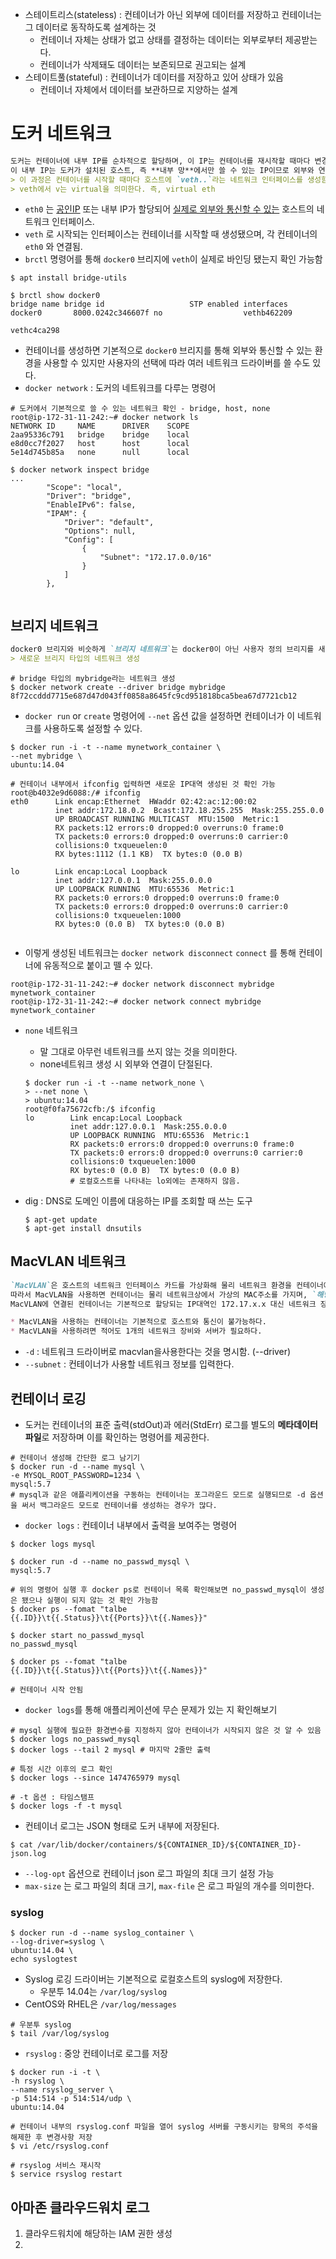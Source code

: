 * 스테이트리스(stateless) : 컨테이너가 아닌 외부에 데이터를 저장하고 컨테이너는 그 데이터로 동작하도록 설계하는 것
  * 컨테이너 자체는 상태가 없고 상태를 결정하는 데이터는 외부로부터 제공받는다.
  * 컨테이너가 삭제돼도 데이터는 보존되므로 권고되는 설계
* 스테이트풀(stateful) : 컨테이너가 데이터를 저장하고 있어 상태가 있음
  * 컨테이너 자체에서 데이터를 보관하므로 지양하는 설계

# 도커 네트워크

```markdown
도커는 컨테이너에 내부 IP를 순차적으로 할당하며, 이 IP는 컨테이너를 재시작할 때마다 변경될 수 있음.
이 내부 IP는 도커가 설치된 호스트, 즉 **내부 망**에서만 쓸 수 있는 IP이므로 외부와 연결될 필요가 있다.
> 이 과정은 컨테이너를 시작할 때마다 호스트에 `veth..`라는 네트워크 인터페이스를 생성함으로써 이뤄진다.
> veth에서 v는 virtual을 의미한다. 즉, virtual eth
```

* `eth0` 는 <u>공인IP</u> 또는 내부 IP가 할당되어 <u>실제로 외부와 통신할 수 있는</u> 호스트의 네트워크 인터페이스.
* `veth` 로 시작되는 인터페이스는 컨테이너를 시작할 때 생성됐으며, 각 컨테이너의 `eth0` 와 연결됨.
* `brctl` 명령어를 통해 `docker0` 브리지에 `veth`이 실제로 바인딩 됐는지 확인 가능함

```shell
$ apt install bridge-utils

$ brctl show docker0
bridge name	bridge id					STP enabled	interfaces
docker0		  8000.0242c346607f	no					vethb462209
																					vethc4ca298
```

* 컨테이너를 생성하면 기본적으로 `docker0` 브리지를 통해 외부와 통신할 수 있는 환경을 사용할 수 있지만 사용자의 선택에 따라 여러 네트워크 드라이버를 쓸 수도 있다. 
* `docker network` : 도커의 네트워크를 다루는 명령어

```shell
# 도커에서 기본적으로 쓸 수 있는 네트워크 확인 - bridge, host, none
root@ip-172-31-11-242:~# docker network ls
NETWORK ID     NAME      DRIVER    SCOPE
2aa95336c791   bridge    bridge    local
e8d0cc7f2027   host      host      local
5e14d745b85a   none      null      local
```

```shell
$ docker network inspect bridge
...
        "Scope": "local",
        "Driver": "bridge",
        "EnableIPv6": false,
        "IPAM": {
            "Driver": "default",
            "Options": null,
            "Config": [
                {
                    "Subnet": "172.17.0.0/16"
                }
            ]
        },
     
```

## 브리지 네트워크

```markdown
docker0 브리지와 비슷하게 `브리지 네트워크`는 docker0이 아닌 사용자 정의 브리지를 새로 생성해 각 컨테이너에 연결하는 네트워크 구조이다.
> 새로운 브리지 타입의 네트워크 생성
```

```shell
# bridge 타입의 mybridge라는 네트워크 생성
$ docker network create --driver bridge mybridge
8f72ccddd7715e687d47d043ff0858a8645fc9cd951818bca5bea67d7721cb12
```

* `docker run` or `create` 명령어에 `--net` 옵션 값을 설정하면 컨테이너가 이 네트워크를 사용하도록 설정할 수 있다.

```shell
$ docker run -i -t --name mynetwork_container \
--net mybridge \
ubuntu:14.04

# 컨테이너 내부에서 ifconfig 입력하면 새로운 IP대역 생성된 것 확인 가능
root@b4032e9d6088:/# ifconfig
eth0      Link encap:Ethernet  HWaddr 02:42:ac:12:00:02  
          inet addr:172.18.0.2  Bcast:172.18.255.255  Mask:255.255.0.0
          UP BROADCAST RUNNING MULTICAST  MTU:1500  Metric:1
          RX packets:12 errors:0 dropped:0 overruns:0 frame:0
          TX packets:0 errors:0 dropped:0 overruns:0 carrier:0
          collisions:0 txqueuelen:0 
          RX bytes:1112 (1.1 KB)  TX bytes:0 (0.0 B)

lo        Link encap:Local Loopback  
          inet addr:127.0.0.1  Mask:255.0.0.0
          UP LOOPBACK RUNNING  MTU:65536  Metric:1
          RX packets:0 errors:0 dropped:0 overruns:0 frame:0
          TX packets:0 errors:0 dropped:0 overruns:0 carrier:0
          collisions:0 txqueuelen:1000 
          RX bytes:0 (0.0 B)  TX bytes:0 (0.0 B)
  
```

* 이렇게 생성된 네트워크는 `docker network disconnect` `connect` 를 통해 컨테이너에 유동적으로 붙이고 뗄 수 있다.

```shell
root@ip-172-31-11-242:~# docker network disconnect mybridge mynetwork_container
root@ip-172-31-11-242:~# docker network connect mybridge mynetwork_container
```

* `none` 네트워크

  * 말 그대로 아무런 네트워크를 쓰지 않는 것을 의미한다.
  * none네트워크 생성 시 외부와 연결이 단절된다.

  ```shell
  $ docker run -i -t --name network_none \
  > --net none \
  > ubuntu:14.04
  root@f0fa75672cfb:/$ ifconfig
  lo        Link encap:Local Loopback  
            inet addr:127.0.0.1  Mask:255.0.0.0
            UP LOOPBACK RUNNING  MTU:65536  Metric:1
            RX packets:0 errors:0 dropped:0 overruns:0 frame:0
            TX packets:0 errors:0 dropped:0 overruns:0 carrier:0
            collisions:0 txqueuelen:1000 
            RX bytes:0 (0.0 B)  TX bytes:0 (0.0 B)
            # 로컬호스트를 나타내는 lo외에는 존재하지 않음.
  ```

* dig : DNS로 도메인 이름에 대응하는 IP를 조회할 때 쓰는 도구

  ```shell
  $ apt-get update
  $ apt-get install dnsutils
  ```

## MacVLAN 네트워크

```markdown
`MacVLAN`은 호스트의 네트워크 인터페이스 카드를 가상화해 물리 네트워크 환경을 컨테이너에게 동일하게 제공한다.
따라서 MacVLAN을 사용하면 컨테이너는 물리 네트워크상에서 가상의 MAC주소를 가지며, `해당 네트워크에 연결된 다른 장치`와의 통신이 가능해진다.
MacVLAN에 연결된 컨테이너는 기본적으로 할당되는 IP대역인 172.17.x.x 대신 네트워크 장비의 IP를 할당하기 때문이다.

* MacVLAN을 사용하는 컨테이너는 기본적으로 호스트와 통신이 불가능하다.
* MacVLAN을 사용하려면 적어도 1개의 네트워크 장비와 서버가 필요하다.
```

* `-d` : 네트워크 드라이버로 macvlan을사용한다는 것을 명시함. (--driver)
* `--subnet` : 컨테이너가 사용할 네트워크 정보를 입력한다.



## 컨테이너 로깅

* 도커는 컨테이너의 표준 출력(stdOut)과 에러(StdErr) 로그를 별도의 **메타데이터 파일**로 저장하며 이를 확인하는 명령어를 제공한다.

```shell
# 컨테이너 생성해 간단한 로그 남기기
$ docker run -d --name mysql \
-e MYSQL_ROOT_PASSWORD=1234 \
mysql:5.7
# mysql과 같은 애플리케이션을 구동하는 컨테이너는 포그라운드 모드로 실행되므로 -d 옵션을 써서 백그라운드 모드로 컨테이너를 생성하는 경우가 많다.
```

* `docker logs` : 컨테이너 내부에서 출력을 보여주는 명령어

``` shell
$ docker logs mysql
```

```shell
$ docker run -d --name no_passwd_mysql \
mysql:5.7

# 위의 명령어 실행 후 docker ps로 컨테이너 목록 확인해보면 no_passwd_mysql이 생성은 됐으나 실행이 되지 않는 것 확인 가능함
$ docker ps --fomat "talbe {{.ID}}\t{{.Status}}\t{{Ports}}\t{{.Names}}"

$ docker start no_passwd_mysql
no_passwd_mysql 

$ docker ps --fomat "talbe {{.ID}}\t{{.Status}}\t{{Ports}}\t{{.Names}}"

# 컨테이너 시작 안됨
```

* `docker logs`를 통해 애플리케이션에 무슨 문제가 있는 지 확인해보기

```shell
# mysql 실행에 필요한 환경변수를 지정하지 않아 컨테이너가 시작되지 않은 것 알 수 있음
$ docker logs no_passwd_mysql
$ docker logs --tail 2 mysql # 마지막 2줄만 출력
```

```shell
# 특정 시간 이후의 로그 확인
$ docker logs --since 1474765979 mysql

# -t 옵션 : 타임스탬프
$ docker logs -f -t mysql
```

* 컨테이너 로그는 JSON 형태로 도커 내부에 저장된다.

```shell
$ cat /var/lib/docker/containers/${CONTAINER_ID}/${CONTAINER_ID}-json.log
```

* `--log-opt` 옵션으로 컨테이너 json 로그 파일의 최대 크기 설정 가능
* `max-size` 는 로그 파일의 최대 크기, `max-file` 은 로그 파일의 개수를 의미한다.

### syslog

```shell
$ docker run -d --name syslog_container \
--log-driver=syslog \
ubuntu:14.04 \
echo syslogtest
```

* Syslog 로깅 드라이버는 기본적으로 로컬호스트의 syslog에 저장한다.
  * 우분투 14.04는 `/var/log/syslog`
* CentOS와 RHEL은 `/var/log/messages`

```shell
# 우분투 syslog
$ tail /var/log/syslog
```

* `rsyslog` : 중앙 컨테이너로 로그를 저장

```shell
$ docker run -i -t \
-h rsyslog \
--name rsyslog_server \
-p 514:514 -p 514:514/udp \
ubuntu:14.04
```

```shell
# 컨테이너 내부의 rsyslog.conf 파일을 열어 syslog 서버를 구동시키는 항목의 주석을 해제한 후 변경사항 저장
$ vi /etc/rsyslog.conf

# rsyslog 서비스 재시작
$ service rsyslog restart
```

## 아마존 클라우드워치 로그

1. 클라우드워치에 해당하는 IAM 권한 생성
2. 